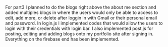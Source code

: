 For part3 I planned to do the blogs right above the about me section and added multiples blogs in where the users would only be able to access to edit, add more, or delete after loggin in with Gmail or their personal email and password. In login.js I implemented codes that would allow the users to login with their credentials with login bar. I also implemented post.js for posting, editing and adding blogs onto my portfolio site after signing in. Everything on the firebase end has been implemented.
